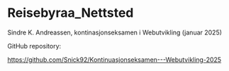 # Reisebyraa_Nettsted
 Sindre K. Andreassen, kontinasjonseksamen i Webutvikling (januar 2025)



GitHub repository:

https://github.com/Snick92/Kontinuasjonseksamen---Webutvikling-2025


